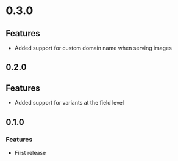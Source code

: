 # 0.3.0

## Features

 * Added support for custom domain name when serving images

## 0.2.0

## Features

 * Added support for variants at the field level

## 0.1.0

### Features

 * First release
